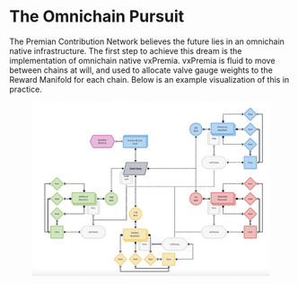 # The Omnichain Pursuit

The Premian Contribution Network believes the future lies in an omnichain native infrastructure.  The first step to achieve this dream is the implementation of omnichain native vxPremia.  vxPremia is fluid to move between chains at will, and used to allocate valve gauge weights to the Reward Manifold for each chain.  Below is an example visualization of this in practice.

<figure><img src="../../.gitbook/assets/image (14).png" alt=""><figcaption></figcaption></figure>
